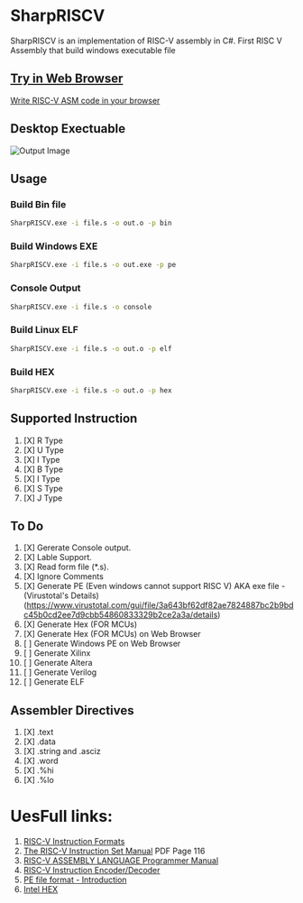 # SharpRISCV #
SharpRISCV is an implementation of RISC-V assembly in C#.
First RISC V Assembly that build windows executable file

## [Try in Web Browser](https://rizwan3d.github.io/SharpRISCV/)

[Write RISC-V ASM code in your browser](https://rizwan3d.github.io/SharpRISCV/)

## Desktop Exectuable

![Output Image](https://github.com/rizwan3d/SharpRISCV/blob/master/img.jpg?raw=true)

## Usage
### Build Bin file
```bash 
SharpRISCV.exe -i file.s -o out.o -p bin
```
### Build Windows EXE
```bash 
SharpRISCV.exe -i file.s -o out.exe -p pe
```
### Console Output
```bash 
SharpRISCV.exe -i file.s -o console
```
### Build Linux ELF
```bash 
SharpRISCV.exe -i file.s -o out.o -p elf
```
### Build HEX
```bash 
SharpRISCV.exe -i file.s -o out.o -p hex
```

## Supported Instruction
1. [X] R Type
1. [X] U Type
1. [X] I Type
1. [X] B Type
1. [X] I Type
1. [X] S Type
1. [X] J Type


## To Do
1. [X] Gererate Console output.
1. [X] Lable Support.
1. [X] Read form file (*.s).
1. [X] Ignore Comments
1. [X] Generate PE (Even windows cannot support RISC V) AKA exe file - (Virustotal's Details)(https://www.virustotal.com/gui/file/3a643bf62df82ae7824887bc2b9bdc45b0cd2ee7d9cbb54860833329b2ce2a3a/details)
1. [X] Generate Hex (FOR MCUs)
1. [X] Generate Hex (FOR MCUs) on Web Browser
1. [ ] Generate Windows PE on Web Browser
1. [ ] Generate Xilinx
1. [ ] Generate Altera
1. [ ] Generate Verilog
1. [ ] Generate ELF

## Assembler Directives
1. [X] .text
1. [X] .data
1. [X] .string and .asciz
1. [X] .word
1. [X] .%hi
1. [X] .%lo

# UesFull links:
1. [RISC-V Instruction Formats](https://sourceware.org/binutils/docs/as/RISC_002dV_002dFormats.html)
1. [The RISC-V Instruction Set Manual](https://riscv.org/wp-content/uploads/2017/05/riscv-spec-v2.2.pdf) PDF Page 116
1. [RISC-V ASSEMBLY LANGUAGE Programmer Manual](https://shakti.org.in/docs/risc-v-asm-manual.pdf)
1. [RISC-V Instruction Encoder/Decoder](https://luplab.gitlab.io/rvcodecjs)
1. [PE file format - Introduction](https://0xrick.github.io/win-internals/pe1/) 
1. [Intel HEX](https://en.wikipedia.org/wiki/Intel_HEX)

